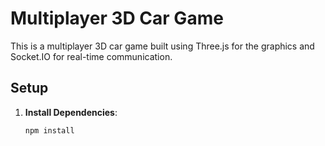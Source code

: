 # Multiplayer 3D Car Game

This is a multiplayer 3D car game built using Three.js for the graphics and Socket.IO for real-time communication.

## Setup

1. **Install Dependencies**:
   ```bash
   npm install
